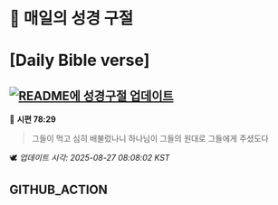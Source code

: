 # 🙏 매일의 성경 구절
# [Daily Bible verse]
## [![README에 성경구절 업데이트](https://github.com/DONGSUKA/first_test/actions/workflows/update-readme-bible.yml/badge.svg)](https://github.com/DONGSUKA/first_test/actions/workflows/update-readme-bible.yml)
<!-- START_BIBLE_VERSE -->
📖 **시편 78:29**
> 그들이 먹고 심히 배불렀나니 하나님이 그들의 원대로 그들에게 주셨도다

🕊️ _업데이트 시각: 2025-08-27 08:08:02 KST_
  <!-- END_BIBLE_VERSE -->
## GITHUB_ACTION
